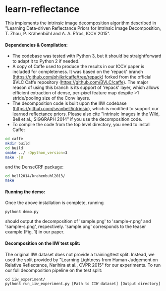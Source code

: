 learn-reflectance
===========================

This implements the intrinsic image decomposition algorithm described in "Learning Data-driven Reflectance Priors for Intrinsic Image Decomposition, T. Zhou, P. Krähenbühl and A. A. Efros, ICCV 2015".

#### Dependencies & Compilation:
* The codebase was tested with Python 3, but it should be straightforward to adapt it to Python 2 if needed. 
* A copy of Caffe used to produce the results in our ICCV paper is included for completeness. It was based on the 'repack' branch (https://github.com/philkr/caffe/tree/repack) forked from the official BVLC Caffe repository (https://github.com/BVLC/caffe). The major reason of using this branch is its support of 'repack' layer, which allows efficient extraction of dense, per-pixel feature map despite >1 stride/pooling size of the Conv layers.
* The decomposition code is built upon the IIW codebase (https://github.com/seanbell/intrinsic), which is modified to support our learned reflectance priors. Please also cite "Intrinsic Images in the Wild, Bell et al., SIGGRAPH 2014" if you use the decomposition code.
* To compile the code from the top level directory, you need to install Caffe:
```bash
cd caffe
mkdir build
cd build
cmake ../ -Dpython_version=3
make -j8
```
and the DenseCRF package:
```bash
cd bell2014/krahenbuhl2013/
make
```

#### Running the demo:
Once the above installation is complete, running
```bash
python3 demo.py
```
should output the decomposition of 'sample.png' to 'sample-r.png' and 'sample-s.png', respectively. 'sample.png' corresponds to the teaser example (Fig. 1) in our paper.

#### Decomposition on the IIW test split:
The original IIW dataset does not provide a training/test split. Instead, we used the split provided by "Learning Lightness from Human Judgement on Relative Reflectance, Narihira et al., CVPR 2015" for our experiments. To run our full decomposition pipeline on the test split:
```base
cd iiw_experiment/
python3 run_iiw_experiment.py [Path to IIW dataset] [Output directory]
```